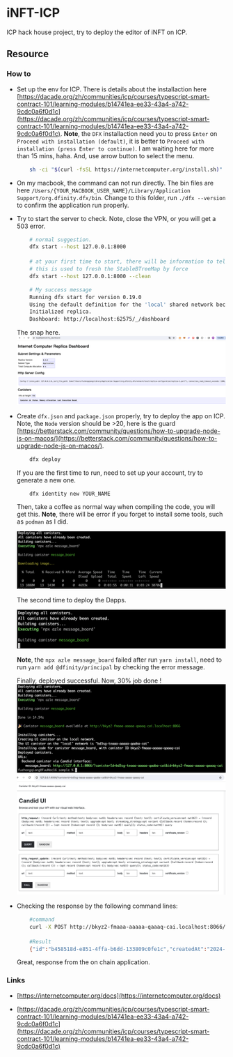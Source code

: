 # iNFT-ICP

ICP hack house project, try to deploy the editor of iNFT on ICP.

## Resource

### How to

- Set up the env for ICP. There is details about the installaction here [https://dacade.org/zh/communities/icp/courses/typescript-smart-contract-101/learning-modules/b14741ea-ee33-43a4-a742-9cdc0a6f0d1c](https://dacade.org/zh/communities/icp/courses/typescript-smart-contract-101/learning-modules/b14741ea-ee33-43a4-a742-9cdc0a6f0d1c). **Note**, the `DFX` installaction need you to press `Enter` on `Proceed with installation (default)`, it is better to `Proceed with installation (press Enter to continue)`. I am waiting here for more than 15 mins, haha. And, use arrow button to select the menu.

    ```BASH
        sh -ci "$(curl -fsSL https://internetcomputer.org/install.sh)"
    ```

- On my macbook, the command can not run directly. The bin files are here `/Users/{YOUR_MACBOOK_USER_NAME}/Library/Application Support/org.dfinity.dfx/bin`. Change to this folder, run `./dfx --version` to confirm the application run properly.

- Try to start the server to check. Note, close the VPN, or you will get a 503 error.  

    ```BASH
        # normal suggestion.
        dfx start --host 127.0.0.1:8000

        # at your first time to start, there will be information to tell you add --clean flag
        # this is used to fresh the StableBTreeMap by force
        dfx start --host 127.0.0.1:8000 --clean
    ```

    ```BASH
        # My success message
        Running dfx start for version 0.19.0
        Using the default definition for the 'local' shared network because /Users/fuzhongqiang/.config/dfx/networks.json does not exist.
        Initialized replica.
        Dashboard: http://localhost:62575/_/dashboard
    ```

    The snap here.
    ![dashboard snap](snaps/dashboard.png)

- Create `dfx.json` and `package.json` properly, try to deploy the app on ICP. Note, the `Node` version should be >20, here is the guard [https://betterstack.com/community/questions/how-to-upgrade-node-js-on-macos/](https://betterstack.com/community/questions/how-to-upgrade-node-js-on-macos/).

    ```BASH
        dfx deploy
    ```

    If you are the first time to run, need to set up your account, try to generate a new one.

    ```BASH
        dfx identity new YOUR_NAME
    ```

    Then, take a coffee as normal way when compiling the code, you will get this. **Note**, there will be error if you forget to install some tools, such as `podman` as I did.

    ![Depoying](snaps/deploying.png)

    The second time to deploy the Dapps.

    ![Depoying](snaps/deploying_normal.png)

    **Note**, the `npx azle message_board` failed after run `yarn install`, need to run `yarn add @dfinity/principal` by checking the error message. 

    Finally, deployed successful. Now, 30% job done !
    ![success](snaps/success.png)
    ![success](snaps/message_board.png)

- Checking the response by the following command lines:

    ```BASH
        #command
        curl -X POST http://bkyz2-fmaaa-aaaaa-qaaaq-cai.localhost:8066/messages -H "Content-type: application/json" -d '{"title": "todo list", "body": "some important things", "attachmentURL": "url/path/to/some/photo/attachment"}'

        #Result
        {"id":"b458518d-e851-4ffa-b6dd-133809c0fe1c","createdAt":"2024-04-09T04:32:32.514Z","title":"todo list","body":"some important things","attachmentURL":"url/path/to/some/photo/attachment"}
    ```

    Great, response from the on chain application.

### Links

- [https://internetcomputer.org/docs](https://internetcomputer.org/docs)

- [https://dacade.org/zh/communities/icp/courses/typescript-smart-contract-101/learning-modules/b14741ea-ee33-43a4-a742-9cdc0a6f0d1c](https://dacade.org/zh/communities/icp/courses/typescript-smart-contract-101/learning-modules/b14741ea-ee33-43a4-a742-9cdc0a6f0d1c)